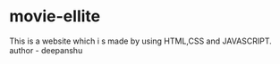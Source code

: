 # movie-ellite
This is a website which i s made by using HTML,CSS and JAVASCRIPT.
<br>
author - deepanshu
</br>
